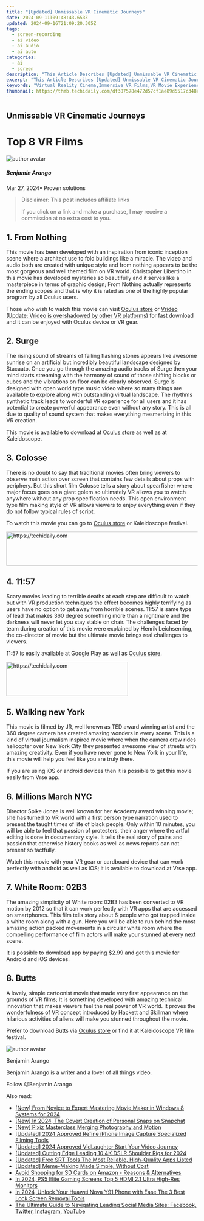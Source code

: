 ```yaml
---
title: "[Updated] Unmissable VR Cinematic Journeys"
date: 2024-09-11T09:48:43.653Z
updated: 2024-09-16T21:09:20.305Z
tags: 
  - screen-recording
  - ai video
  - ai audio
  - ai auto
categories: 
  - ai
  - screen
description: "This Article Describes [Updated] Unmissable VR Cinematic Journeys"
excerpt: "This Article Describes [Updated] Unmissable VR Cinematic Journeys"
keywords: "Virtual Reality Cinema,Immersive VR Films,VR Movie Experience,Unique VR Viewing,VR Cinematic Travels,Exclusive VR Screens,Journey in VR World"
thumbnail: https://thmb.techidaily.com/df387578e472d57cf1ae89d5517c348af827dd00df3f1d4defd5e8c6891f82cb.jpg
---
```


## Unmissable VR Cinematic Journeys

# Top 8 VR Films

![author avatar](https://images.wondershare.com/filmora/article-images/benjamin-arango-author.jpg)

##### Benjamin Arango

 Mar 27, 2024• Proven solutions

>  Disclaimer: This post includes affiliate links
>
>  If you click on a link and make a purchase, I may receive a commission at no extra cost to you.
>

## 1\. From Nothing

This movie has been developed with an inspiration from iconic inception scene where a architect use to fold buildings like a miracle. The video and audio both are created with unique style and from nothing appears to be the most gorgeous and well themed film on VR world. Christopher Libertino in this movie has developed mysteries so beautifully and it serves like a masterpiece in terms of graphic design; From Nothing actually represents the ending scopes and that is why it is rated as one of the highly popular program by all Oculus users.

Those who wish to watch this movie can visit [Oculus store](https://www.oculus.com/experiences/rift/) or [Vrideo (Update: Vrideo is overshadowed by other VR platforms)](https://store.steampowered.com/app/457670/Vrideo/) for fast download and it can be enjoyed with Oculus device or VR gear.

## 2\. Surge

The rising sound of streams of falling flashing stones appears like awesome sunrise on an artificial but incredibly beautiful landscape designed by Stacaato. Once you go through the amazing audio tracks of Surge then your mind starts streaming with the harmony of sound of those shifting blocks or cubes and the vibrations on floor can be clearly observed. Surge is designed with open world type music video where so many things are available to explore along with outstanding virtual landscape. The rhythms synthetic track leads to wonderful VR experience for all users and it has potential to create powerful appearance even without any story. This is all due to quality of sound system that makes everything mesmerizing in this VR creation.

This movie is available to download at [Oculus store](https://www.oculus.com/experiences/rift/) as well as at Kaleidoscope.

## 3\. Colosse

There is no doubt to say that traditional movies often bring viewers to observe main action over screen that contains few details about props with periphery. But this short film Colosse tells a story about spearfisher where major focus goes on a giant golem so ultimately VR allows you to watch anywhere without any prop specification needs. This open environment type film making style of VR allows viewers to enjoy everything even if they do not follow typical rules of script.

To watch this movie you can go to [Oculus store](https://www.oculus.com/experiences/rift/) or Kaleidoscope festival.

<!-- affiliate ads begin -->
<a href="https://unicoeye.pxf.io/c/5597632/2121332/18498" target="_top" id="2121332">
  <img src="//a.impactradius-go.com/display-ad/18498-2121332" border="0" alt="https://techidaily.com" width="728" height="90"/>
</a>
<img height="0" width="0" src="https://unicoeye.pxf.io/i/5597632/2121332/18498" style="position:absolute;visibility:hidden;" border="0" />
<!-- affiliate ads end -->

## 4\. 11:57

Scary movies leading to terrible deaths at each step are difficult to watch but with VR production techniques the effect becomes highly terrifying as users have no option to get away from horrible scenes. 11:57 is same type of lead that makes 360 degree something more than a nightmare and the darkness will never let you stay stable on chair. The challenges faced by team during creation of this movie were explained by Henrik Leichsenring, the co-director of movie but the ultimate movie brings real challenges to viewers.

11:57 is easily available at Google Play as well as [Oculus store](https://www.oculus.com/experiences/rift/).

<!-- affiliate ads begin -->
<a href="https://wigfever.sjv.io/c/5597632/2014850/22899" target="_top" id="2014850">
  <img src="//a.impactradius-go.com/display-ad/22899-2014850" border="0" alt="https://techidaily.com" width="320" height="90"/>
</a>
<img height="0" width="0" src="https://wigfever.sjv.io/i/5597632/2014850/22899" style="position:absolute;visibility:hidden;" border="0" />
<!-- affiliate ads end -->

## 5\. Walking new York

This movie is filmed by JR, well known as TED award winning artist and the 360 degree camera has created amazing wonders in every scene. This is a kind of virtual journalism inspired movie where when the camera crew rides helicopter over New York City they presented awesome view of streets with amazing creativity. Even if you have never gone to New York in your life, this movie will help you feel like you are truly there.

If you are using iOS or android devices then it is possible to get this movie easily from Vrse app.

## 6\. Millions March NYC

Director Spike Jonze is well known for her Academy award winning movie; she has turned to VR world with a first person type narration used to present the taught times of life of black people. Only within 10 minutes, you will be able to feel that passion of protesters, their anger where the artful editing is done in documentary style. It tells the real story of pains and passion that otherwise history books as well as news reports can not present so tactfully.

Watch this movie with your VR gear or cardboard device that can work perfectly with android as well as iOS; it is available to download at Vrse app.

## 7\. White Room: 02B3

The amazing simplicity of White room: 02B3 has been converted to VR motion by 2012 so that it can work perfectly with VR apps that are accessed on smartphones. This film tells story about 6 people who got trapped inside a white room along with a gun. Here you will be able to run behind the most amazing action packed movements in a circular white room where the compelling performance of film actors will make your stunned at every next scene.

It is possible to download app by paying $2.99 and get this movie for Android and iOS devices.

## 8\. Butts

A lovely, simple cartoonist movie that made very first appearance on the grounds of VR films; It is something developed with amazing technical innovation that makes viewers feel the real power of VR world. It proves the wonderfulness of VR concept introduced by Hackett and Skillman where hilarious activities of aliens will make you stunned throughout the movie.

Prefer to download Butts via [Oculus store](https://www.oculus.com/experiences/rift/) or find it at Kaleidoscope VR film festival.

![author avatar](https://images.wondershare.com/filmora/article-images/benjamin-arango-author.jpg)

Benjamin Arango

Benjamin Arango is a writer and a lover of all things video.

Follow @Benjamin Arango


<ins class="adsbygoogle"
     style="display:block"
     data-ad-format="autorelaxed"
     data-ad-client="ca-pub-7571918770474297"
     data-ad-slot="1223367746"></ins>



<ins class="adsbygoogle"
     style="display:block"
     data-ad-client="ca-pub-7571918770474297"
     data-ad-slot="8358498916"
     data-ad-format="auto"
     data-full-width-responsive="true"></ins>


<span class="atpl-alsoreadstyle">Also read:</span>
<div><ul>
<li><a href="https://vp-tips.techidaily.com/new-from-novice-to-expert-mastering-movie-maker-in-windows-8-systems-for-2024/"><u>[New] From Novice to Expert Mastering Movie Maker in Windows 8 Systems for 2024</u></a></li>
<li><a href="https://snapchat-videos.techidaily.com/new-in-2024-the-covert-creation-of-personal-snaps-on-snapchat/"><u>[New] In 2024, The Covert Creation of Personal Snaps on Snapchat</u></a></li>
<li><a href="https://fox-boxes.techidaily.com/new-pixiz-masterclass-merging-photography-and-motion/"><u>[New] Pixiz Masterclass Merging Photography and Motion</u></a></li>
<li><a href="https://fox-boxes.techidaily.com/updated-2024-approved-refine-iphone-image-capture-specialized-filming-tools/"><u>[Updated] 2024 Approved Refine iPhone Image Capture Specialized Filming Tools</u></a></li>
<li><a href="https://fox-boxes.techidaily.com/updated-2024-approved-vidlaughter-start-your-video-journey/"><u>[Updated] 2024 Approved VidLaughter Start Your Video Journey</u></a></li>
<li><a href="https://fox-boxes.techidaily.com/updated-cutting-edge-leading-10-4k-dslr-shoulder-rigs-for-2024/"><u>[Updated] Cutting Edge Leading 10 4K DSLR Shoulder Rigs for 2024</u></a></li>
<li><a href="https://fox-boxes.techidaily.com/updated-free-srt-tools-the-most-reliable-high-quality-apps-listed/"><u>[Updated] Free SRT Tools The Most Reliable, High-Quality Apps Listed</u></a></li>
<li><a href="https://extra-support.techidaily.com/updated-meme-making-made-simple-without-cost/"><u>[Updated] Meme-Making Made Simple, Without Cost</u></a></li>
<li><a href="https://hardware-help.techidaily.com/avoid-shopping-for-sd-cards-on-amazon-reasons-and-alternatives/"><u>Avoid Shopping for SD Cards on Amazon - Reasons & Alternatives</u></a></li>
<li><a href="https://digital-screen-recording.techidaily.com/in-2024-ps5-elite-gaming-screens-top-5-hdmi-21-ultra-high-res-monitors/"><u>In 2024, PS5 Elite Gaming Screens Top 5 HDMI 2.1 Ultra High-Res Monitors</u></a></li>
<li><a href="https://android-unlock.techidaily.com/in-2024-unlock-your-huawei-nova-y91-phone-with-ease-the-3-best-lock-screen-removal-tools-by-drfone-android/"><u>In 2024, Unlock Your Huawei Nova Y91 Phone with Ease The 3 Best Lock Screen Removal Tools</u></a></li>
<li><a href="https://win-forum.techidaily.com/the-ultimate-guide-to-navigating-leading-social-media-sites-facebook-twitter-instagram-youtube/"><u>The Ultimate Guide to Navigating Leading Social Media Sites: Facebook, Twitter, Instagram, YouTube</u></a></li>
</ul></div>

